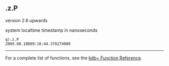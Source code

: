 .z.P
----

version 2.6 upwards

system localtime timestamp in nanoseconds

    q).z.P
    2009.08.10D09:16:44.378274000

------------------------------------------------------------------------

For a complete list of functions, see the [kdb+ Function Reference](Reference "wikilink").
